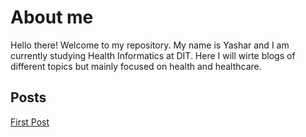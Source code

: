 # About me
Hello there! Welcome to my repository. My name is Yashar and I am currently studying Health Informatics at DIT.
Here I will wirte blogs of different topics but mainly focused on health and healthcare.
## Posts

[First Post](https://23w-gbac.github.io/yashar2028/1st_Post)
